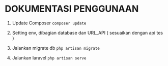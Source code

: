 # DOKUMENTASI PENGGUNAAN

1. Update Composer
`composer update`

2. Setting env, dibagian database dan URL_API ( sesuaikan dengan api tes )

3. Jalankan migrate db
`php artisan migrate`

4. Jalankan laravel
`php artisan serve`
